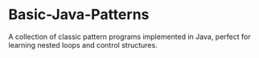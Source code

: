 # Basic-Java-Patterns
A collection of classic pattern programs implemented in Java, perfect for learning nested loops and control structures.
